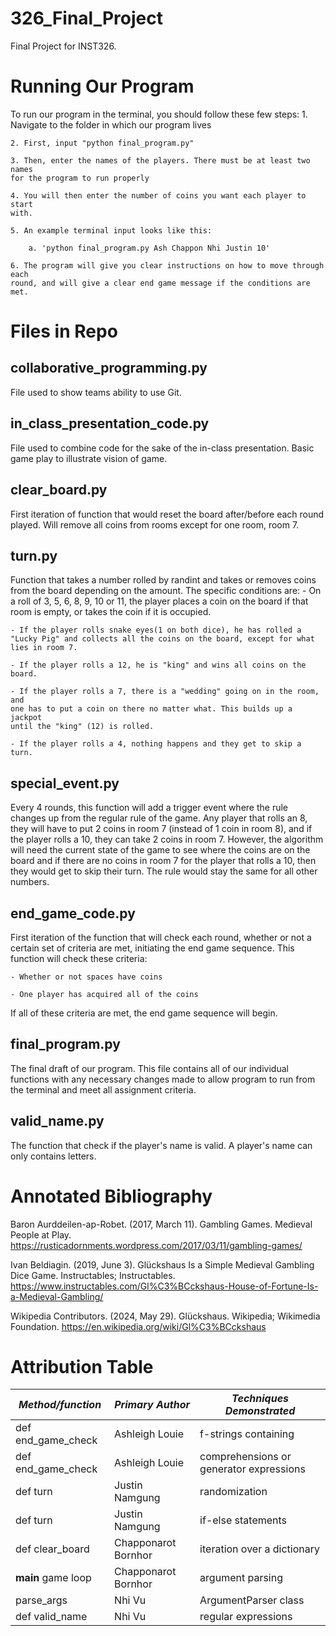 # 326_Final_Project
Final Project for INST326.

# Running Our Program
To run our program in the terminal, you should follow these few steps:
    1. Navigate to the folder in which our program lives

    2. First, input "python final_program.py"

    3. Then, enter the names of the players. There must be at least two names
    for the program to run properly

    4. You will then enter the number of coins you want each player to start
    with.

    5. An example terminal input looks like this:

        a. 'python final_program.py Ash Chappon Nhi Justin 10'

    6. The program will give you clear instructions on how to move through each
    round, and will give a clear end game message if the conditions are met.

# Files in Repo

## collaborative_programming.py
File used to show teams ability to use Git.

## in_class_presentation_code.py
File used to combine code for the sake of the in-class presentation. Basic game 
play to illustrate vision of game.

## clear_board.py
First iteration of function that would reset the board after/before each round
played. Will remove all coins from rooms except for one room, room 7.

## turn.py
Function that takes a number rolled by randint and takes or removes coins 
from the board depending on the amount. The specific conditions are: 
    - On a roll of 3, 5, 6, 8, 9, 10 or 11, the player places a coin on the 
    board if that room is empty, or takes the coin if it is occupied.

    - If the player rolls snake eyes(1 on both dice), he has rolled a 
    "Lucky Pig" and collects all the coins on the board, except for what 
    lies in room 7.

    - If the player rolls a 12, he is "king" and wins all coins on the board.

    - If the player rolls a 7, there is a "wedding" going on in the room, and 
    one has to put a coin on there no matter what. This builds up a jackpot 
    until the "king" (12) is rolled.

    - If the player rolls a 4, nothing happens and they get to skip a turn.

## special_event.py
Every 4 rounds, this function will add a trigger event where the rule changes up
from the regular rule of the game. Any player that rolls an 8, they will have 
to put 2 coins in room 7 (instead of 1 coin in room 8), and if the player rolls
a 10, they can take 2 coins in room 7. However, the algorithm will need the 
current state of the game to see where the coins are on the board and if there
are no coins in room 7 for the player that rolls a 10, then they would get to
skip their turn. The rule would stay the same for all other numbers.

## end_game_code.py
First iteration of the function that will check each round, whether or not a 
certain set of criteria are met, initiating the end game sequence. This function 
will check these criteria:

    - Whether or not spaces have coins

    - One player has acquired all of the coins

If all of these criteria are met, the end game sequence will begin.

## final_program.py
The final draft of our program. This file contains all of our individual 
functions with any necessary changes made to allow program to run from the 
terminal and meet all assignment criteria. 

## valid_name.py
The function that check if the player's name is valid. A player's name can only
contains letters.

# Annotated Bibliography
Baron Aurddeilen-ap-Robet. (2017, March 11). Gambling Games. Medieval People at 
    Play. https://rusticadornments.wordpress.com/2017/03/11/gambling-games/

Ivan Beldiagin. (2019, June 3). Glückshaus Is a Simple Medieval Gambling Dice 
    Game. Instructables; Instructables. 
    https://www.instructables.com/Gl%C3%BCckshaus-House-of-Fortune-Is-a-Medieval-Gambling/

Wikipedia Contributors. (2024, May 29). Glückshaus. Wikipedia; Wikimedia 
    Foundation. https://en.wikipedia.org/wiki/Gl%C3%BCckshaus

# Attribution Table
|*Method/function*|*Primary Author*|*Techniques Demonstrated*|
|-----------------|----------------|-------------------------|
|def end_game_check|Ashleigh Louie |f-strings containing     |
|def end_game_check|Ashleigh Louie|comprehensions or generator expressions|
|def turn|Justin Namgung|randomization|
|def turn|Justin Namgung|if-else statements|
|def clear_board|Chapponarot Bornhor|iteration over a dictionary|
|__main__ game loop|Chapponarot Bornhor|argument parsing|
|parse_args| Nhi Vu|ArgumentParser class|
|def valid_name|Nhi Vu| regular expressions|
